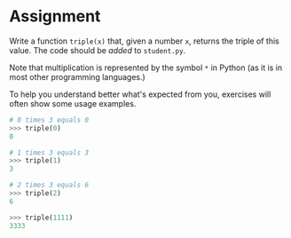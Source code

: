 # Assignment

Write a function `triple(x)` that, given a number `x`, returns the triple of this value.
The code should be *added* to `student.py`.

Note that multiplication is represented by the symbol `*` in Python (as it is in most other programming languages.)


To help you understand better what's expected from you, exercises will often show some usage examples.


```python
# 0 times 3 equals 0
>>> triple(0)
0

# 1 times 3 equals 3
>>> triple(1)
3

# 2 times 3 equals 6
>>> triple(2)
6

>>> triple(1111)
3333
```


